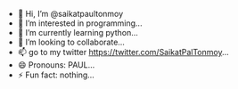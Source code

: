 - 👋 Hi, I’m @saikatpaultonmoy
- 👀 I’m interested in programming...
- 🌱 I’m currently learning python...
- 💞️ I’m looking to collaborate...
- 📫 go to my twitter https://twitter.com/SaikatPalTonmoy...
- 😄 Pronouns: PAUL...
- ⚡ Fun fact: nothing...

<!---
saikatpaultonmoy/saikatpaultonmoy is a ✨ special ✨ repository because its `README.md` (this file) appears on your GitHub profile.
You can click the Preview link to take a look at your changes.
--->

